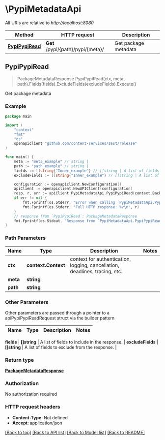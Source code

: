 # \PypiMetadataApi

All URIs are relative to *http://localhost:8080*

Method | HTTP request | Description
------------- | ------------- | -------------
[**PypiPypiRead**](PypiMetadataApi.md#PypiPypiRead) | **Get** /pypi/{path}/pypi/{meta}/ | Get package metadata



## PypiPypiRead

> PackageMetadataResponse PypiPypiRead(ctx, meta, path).Fields(fields).ExcludeFields(excludeFields).Execute()

Get package metadata



### Example

```go
package main

import (
    "context"
    "fmt"
    "os"
    openapiclient "github.com/content-services/zest/release"
)

func main() {
    meta := "meta_example" // string | 
    path := "path_example" // string | 
    fields := []string{"Inner_example"} // []string | A list of fields to include in the response. (optional)
    excludeFields := []string{"Inner_example"} // []string | A list of fields to exclude from the response. (optional)

    configuration := openapiclient.NewConfiguration()
    apiClient := openapiclient.NewAPIClient(configuration)
    resp, r, err := apiClient.PypiMetadataApi.PypiPypiRead(context.Background(), meta, path).Fields(fields).ExcludeFields(excludeFields).Execute()
    if err != nil {
        fmt.Fprintf(os.Stderr, "Error when calling `PypiMetadataApi.PypiPypiRead``: %v\n", err)
        fmt.Fprintf(os.Stderr, "Full HTTP response: %v\n", r)
    }
    // response from `PypiPypiRead`: PackageMetadataResponse
    fmt.Fprintf(os.Stdout, "Response from `PypiMetadataApi.PypiPypiRead`: %v\n", resp)
}
```

### Path Parameters


Name | Type | Description  | Notes
------------- | ------------- | ------------- | -------------
**ctx** | **context.Context** | context for authentication, logging, cancellation, deadlines, tracing, etc.
**meta** | **string** |  | 
**path** | **string** |  | 

### Other Parameters

Other parameters are passed through a pointer to a apiPypiPypiReadRequest struct via the builder pattern


Name | Type | Description  | Notes
------------- | ------------- | ------------- | -------------


 **fields** | **[]string** | A list of fields to include in the response. | 
 **excludeFields** | **[]string** | A list of fields to exclude from the response. | 

### Return type

[**PackageMetadataResponse**](PackageMetadataResponse.md)

### Authorization

No authorization required

### HTTP request headers

- **Content-Type**: Not defined
- **Accept**: application/json

[[Back to top]](#) [[Back to API list]](../README.md#documentation-for-api-endpoints)
[[Back to Model list]](../README.md#documentation-for-models)
[[Back to README]](../README.md)

